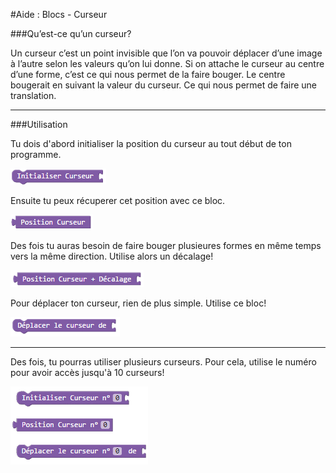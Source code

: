 #Aide : Blocs - Curseur

###Qu’est-ce qu’un curseur?

Un curseur c’est un point invisible que l’on va pouvoir déplacer d’une image à l’autre selon les valeurs qu’on lui donne. Si on attache le curseur au centre d’une forme, c’est ce qui nous permet de la faire bouger. Le centre bougerait en suivant la valeur du curseur. Ce qui nous permet de faire une translation.

***

###Utilisation


Tu dois d'abord initialiser la position du curseur au tout début de ton programme.

![Bloc init curseur][init_curseur]

Ensuite tu peux récuperer cet position avec ce bloc.

![Bloc position curseur][pos_curseur]

Des fois tu auras besoin de faire bouger plusieures formes en même temps vers la même direction. Utilise alors un décalage!

![Bloc position curseur avec décalage][pos_curseur_offset]

Pour déplacer ton curseur, rien de plus simple. Utilise ce bloc!

![Bloc déplacememt curseur][dep_curseur]

***

Des fois, tu pourras utiliser plusieurs curseurs. Pour cela, utilise le numéro pour avoir accès jusqu'à 10 curseurs!

![Bloc multiples curseurs][curseur_tab]

[init_curseur]: img/init_curseur.png
[pos_curseur]: img/pos_curseur.png
[pos_curseur_offset]: img/pos_curseur_offset.png
[dep_curseur]: img/dep_curseur.png
[curseur_tab]: img/curseur_tab.png
